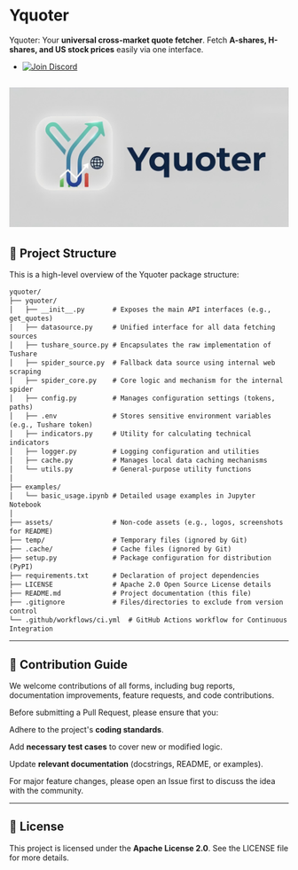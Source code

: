 # Yquoter
Yquoter: Your **universal cross-market quote fetcher**. Fetch **A-shares, H-shares, and US stock prices** easily via one interface.

- [![Join Discord](https://img.shields.io/badge/Discord-Join_Community-5865F2?style=flat&logo=discord&logoColor=white)](https://discord.gg/UpyzsF2Kj4)

![Yquoter Social Banner](assets/yquoter_banner.png)
---
## 📂 Project Structure
This is a high-level overview of the Yquoter package structure:
```
yquoter/
├── yquoter/
│   ├── __init__.py       # Exposes the main API interfaces (e.g., get_quotes)
│   ├── datasource.py     # Unified interface for all data fetching sources
│   ├── tushare_source.py # Encapsulates the raw implementation of Tushare
│   ├── spider_source.py  # Fallback data source using internal web scraping
│   ├── spider_core.py    # Core logic and mechanism for the internal spider
│   ├── config.py         # Manages configuration settings (tokens, paths)
│   ├── .env              # Stores sensitive environment variables (e.g., Tushare token)
│   ├── indicators.py     # Utility for calculating technical indicators
│   ├── logger.py         # Logging configuration and utilities
│   ├── cache.py          # Manages local data caching mechanisms
│   └── utils.py          # General-purpose utility functions
│
├── examples/
│   └── basic_usage.ipynb # Detailed usage examples in Jupyter Notebook
│
├── assets/               # Non-code assets (e.g., logos, screenshots for README)
├── temp/                 # Temporary files (ignored by Git)
├── .cache/               # Cache files (ignored by Git)
├── setup.py              # Package configuration for distribution (PyPI)
├── requirements.txt      # Declaration of project dependencies
├── LICENSE               # Apache 2.0 Open Source License details
├── README.md             # Project documentation (this file)
├── .gitignore            # Files/directories to exclude from version control
└── .github/workflows/ci.yml  # GitHub Actions workflow for Continuous Integration
```
---
## 🤝 Contribution Guide
We welcome contributions of all forms, including bug reports, documentation improvements, feature requests, and code contributions.

Before submitting a Pull Request, please ensure that you:

Adhere to the project's **coding standards**.

Add **necessary test cases** to cover new or modified logic.

Update **relevant documentation** (docstrings, README, or examples).

For major feature changes, please open an Issue first to discuss the idea with the community.

---

## 📜 License
This project is licensed under the **Apache License 2.0**. See the LICENSE file for more details.
